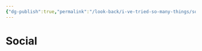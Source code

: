 ```yaml
---
{"dg-publish":true,"permalink":"/look-back/i-ve-tried-so-many-things/social/","noteIcon":"","created":"2025-10-09T21:04:17.130+02:00","updated":"2025-10-09T21:17:39.976+02:00"}
---
```


# Social


































